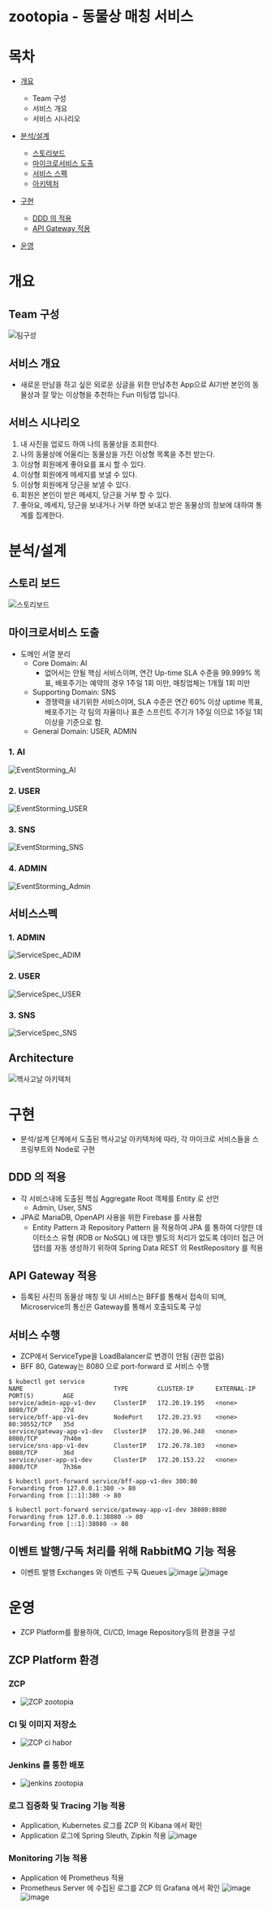 # zootopia - 동물상 매칭 서비스

# 목차

  - [개요](#개요)
    - Team 구성
    - 서비스 개요
    - 서비스 시나리오
    
  - [분석/설계](#분석.설계)
    - [스토리보드](##스토리-보드)
    - [마이크로서비스 도출](##마이크로서비스-도출)
    - [서비스 스펙](##서비스스펙)
    - [아키텍처](##Architecture)
  - [구현](#구현)
    - [DDD 의 적용](##DDD-의-적용)
    - [API Gateway 적용](##API-Gateway-적용)
  - [운영](#운영)


# 개요 

## Team 구성
![팀구성](https://user-images.githubusercontent.com/29944139/118989592-1d82c900-b9bd-11eb-9bc2-0b821d849581.jpg)

## 서비스 개요
- 새로운 만남을 하고 싶은 외로운 싱글을 위한 만남추천 App으로 AI기반 본인의 동물상과 잘 맞는 이상형을 추천하는 Fun 미팅앱 입니다.

## 서비스 시나리오
1. 내 사진을 업로드 하여 나의 동물상을 조회한다.
2. 나의 동물상에 어울리는 동물상을 가진 이상형 목록을 추천 받는다.
3. 이상형 회원에게 좋아요를 표시 할 수 있다.
4. 이상형 회원에게 메세지를 보낼 수 있다.
5. 이상형 회원에게 당근을 보낼 수 있다.
6. 회원은 본인이 받은 메세지, 당근을 거부 할 수 있다.
7. 좋아요, 메세지, 당근을 보내거나 거부 하면 보내고 받은 동물상의 정보에 대하여 통계를 집계한다.

# 분석/설계

## 스토리 보드
![스토리보드](https://user-images.githubusercontent.com/29944139/118942435-ae41b080-b98d-11eb-8238-c40c53f128e8.jpg)


## 마이크로서비스 도출

* 도메인 서열 분리
  - Core Domain: AI
    - 없어서는 안될 핵심 서비스이며, 연간 Up-time SLA 수준을 99.999% 목표, 배포주기는 예약의 경우 1주일 1회 미만, 매칭업체는 1개월 1회 미만
  - Supporting Domain: SNS 
    - 경쟁력을 내기위한 서비스이며, SLA 수준은 연간 60% 이상 uptime 목표, 배포주기는 각 팀의 자율이나 표준 스프린트 주기가 1주일 이므로 1주일 1회 이상을 기준으로 함.
  - General Domain: USER, ADMIN

### 1. AI
![EventStorming_AI](https://user-images.githubusercontent.com/29944139/119068115-7cc4f580-ba1e-11eb-99ee-38b6be1eadc6.jpg)

### 2. USER
![EventStorming_USER](https://user-images.githubusercontent.com/29944139/118923621-cd811380-b976-11eb-9435-1c05a549ecf4.jpg)

### 3. SNS
![EventStorming_SNS](https://user-images.githubusercontent.com/29944139/118923629-d1ad3100-b976-11eb-84ce-a246d9cc6dfe.jpg)

### 4. ADMIN
![EventStorming_Admin](https://user-images.githubusercontent.com/29944139/119068150-8b131180-ba1e-11eb-9765-c620d8874861.jpg)

## 서비스스펙
   
### 1. ADMIN
![ServiceSpec_ADIM](https://user-images.githubusercontent.com/29944139/118925241-58fba400-b979-11eb-9519-e381f37db5ab.jpg)

### 2. USER
![ServiceSpec_USER](https://user-images.githubusercontent.com/29944139/118926317-15099e80-b97b-11eb-82bf-956b670efbc1.jpg)

### 3. SNS
![ServiceSpec_SNS](https://user-images.githubusercontent.com/29944139/118926587-834e6100-b97b-11eb-8759-30be170fe304.jpg)



## Architecture
 ![헥사고날 아키텍처](https://user-images.githubusercontent.com/69634194/119058962-54cb9700-ba0a-11eb-8170-3db51a73ad45.gif)

# 구현

- 분석/설계 단계에서 도출된 헥사고날 아키텍처에 따라, 각 마이크로 서비스들을 스프링부트와 Node로 구현 

## DDD 의 적용
- 각 서비스내에 도출된 핵심 Aggregate Root 객체를 Entity 로 선언
  - Admin, User, SNS
- JPA로 MariaDB, OpenAPI 사용을 위한 Firebase 를 사용함
  - Entity Pattern 과 Repository Pattern 을 적용하여 JPA 를 통하여 다양한 데이터소스 유형 (RDB or NoSQL) 에 대한 별도의 처리가 없도록 데이터 접근 어댑터를 자동 생성하기 위하여 Spring Data REST 의 RestRepository 를 적용

## API Gateway 적용
- 등록된 사진의 동물상 매칭 및 UI 서비스는 BFF를 통해서 접속이 되며, Microservice의 통신은 Gateway를 통해서 호출되도록 구성

## 서비스 수행
- ZCP에서 ServiceType을 LoadBalancer로 변경이 안됨 (권한 없음)
- BFF 80, Gateway는 8080 으로 port-forward 로 서비스 수행

```console
$ kubectl get service
NAME                         TYPE        CLUSTER-IP      EXTERNAL-IP   PORT(S)        AGE
service/admin-app-v1-dev     ClusterIP   172.20.19.195   <none>        8080/TCP       27d
service/bff-app-v1-dev       NodePort    172.20.23.93    <none>        80:30552/TCP   35d
service/gateway-app-v1-dev   ClusterIP   172.20.96.240   <none>        8080/TCP       7h46m
service/sns-app-v1-dev       ClusterIP   172.20.78.103   <none>        8080/TCP       36d
service/user-app-v1-dev      ClusterIP   172.20.153.22   <none>        8080/TCP       7h36m

$ kubectl port-forward service/bff-app-v1-dev 380:80
Forwarding from 127.0.0.1:380 -> 80
Forwarding from [::1]:380 -> 80

$ kubectl port-forward service/gateway-app-v1-dev 38080:8080
Forwarding from 127.0.0.1:38080 -> 80
Forwarding from [::1]:38080 -> 80

```

## 이벤트 발행/구독 처리를 위해 RabbitMQ 기능 적용
- 이벤트 발행 Exchanges 와 이벤트 구독 Queues
![image](https://user-images.githubusercontent.com/59593156/119067732-a7627e80-ba1d-11eb-9b88-e6df3d2ebf30.png)
![image](https://user-images.githubusercontent.com/59593156/119067740-aaf60580-ba1d-11eb-91fa-3706133c9fb7.png)


# 운영

- ZCP Platform를 활용하여, CI/CD, Image Repository등의 환경을 구성

## ZCP Platform 환경

### ZCP
- ![ZCP zootopia](https://user-images.githubusercontent.com/69634194/119061044-5bf4a400-ba0e-11eb-9c17-04bad286200c.gif)

### CI 및 이미지 저장소
- ![ZCP ci habor](https://user-images.githubusercontent.com/69634194/119061022-539c6900-ba0e-11eb-9692-ecef9278fd5b.gif)

### Jenkins 를 통한 배포 
- ![jenkins zootopia](https://user-images.githubusercontent.com/69634194/119060340-f3f18e00-ba0c-11eb-858e-36deae446143.gif)

### 로그 집중화 및 Tracing 기능 적용
- Application, Kubernetes 로그를 ZCP 의 Kibana 에서 확인
- Application 로그에 Spring Sleuth, Zipkin 적용
![image](https://user-images.githubusercontent.com/59593156/119063518-4a15ff80-ba14-11eb-9bc0-39172b98db7f.png)

### Monitoring 기능 적용
- Application 에 Prometheus 적용
- Prometheus Server 에 수집된 로그를 ZCP 의 Grafana 에서 확인
![image](https://user-images.githubusercontent.com/59593156/119064134-9e6daf00-ba15-11eb-9b16-6f3f7ab4ebdf.png)
![image](https://user-images.githubusercontent.com/59593156/119064176-b9402380-ba15-11eb-8b12-eb453aa63ed2.png)
